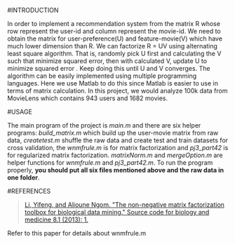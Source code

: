 #INTRODUCTION

In order to implement a recommendation system from the matrix R whose row represent the user-id and column represent the movie-id. We need to obtain the matrix for user-preference(U) and feature-movie(V) which have much lower dimension than R. We can factorize R = UV using alternating least square algorithm. That is, randomly pick U first and calculating the V such that minimize squared error, then with calculated V, update U to minimize squared error . Keep doing this until U and V converges. The algorithm can be easily implemented using multiple programming languages. Here we use Matlab to do this since Matlab is easier to use in terms of matrix calculation. In this project, we would analyze 100k data from MovieLens which contains 943 users and 1682 movies.

#USAGE

The main program of the project is *main.m* and there are six helper programs: *build_matrix.m* which build up the user-movie matrix from raw data, *createtest.m* shuffle the raw data and create test and train datasets for cross validation, the *wnmfrule.m* is for matrix factorization and *pj3_part42* is for regularized matrix factorization. *matrixNorm.m* and *mergeOption.m* are helper functions for *wnmfrule.m* and *pj3_part42.m*. To run the program properly, **you should put all six files mentioned above and the raw data in one folder**.

#REFERENCES

>[Li, Yifeng, and Alioune Ngom. "The non-negative matrix factorization toolbox for biological data mining." Source code for biology and medicine 8.1 (2013): 1.](http://download.springer.com/static/pdf/925/art%253A10.1186%252F1751-0473-8-10.pdf?originUrl=http%3A%2F%2Flink.springer.com%2Farticle%2F10.1186%2F1751-0473-8-10&token2=exp=1457065702~acl=%2Fstatic%2Fpdf%2F925%2Fart%25253A10.1186%25252F1751-0473-8-10.pdf%3ForiginUrl%3Dhttp%253A%252F%252Flink.springer.com%252Farticle%252F10.1186%252F1751-0473-8-10*~hmac=0cc44e40b6eac4ad8f4bcb3645c7432ec9733460444eda7c65f9b2da6d46cda6)

Refer to this paper for details about wnmfrule.m

